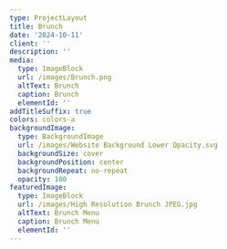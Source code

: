```yaml
---
type: ProjectLayout
title: Brunch
date: '2024-10-11'
client: ''
description: ''
media:
  type: ImageBlock
  url: /images/Brunch.png
  altText: Brunch
  caption: Brunch
  elementId: ''
addTitleSuffix: true
colors: colors-a
backgroundImage:
  type: BackgroundImage
  url: /images/Website Background Lower Opacity.svg
  backgroundSize: cover
  backgroundPosition: center
  backgroundRepeat: no-repeat
  opacity: 100
featuredImage:
  type: ImageBlock
  url: /images/High Resolution Brunch JPEG.jpg
  altText: Brunch Menu
  caption: Brunch Menu
  elementId: ''
---
```

